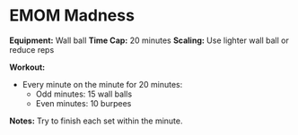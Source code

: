 # EMOM Madness

**Equipment:** Wall ball
**Time Cap:** 20 minutes
**Scaling:** Use lighter wall ball or reduce reps

**Workout:**
- Every minute on the minute for 20 minutes:
  - Odd minutes: 15 wall balls
  - Even minutes: 10 burpees

**Notes:**
Try to finish each set within the minute.
